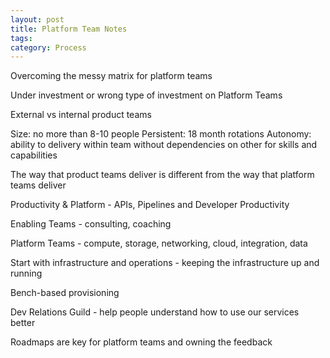 ```yaml
---
layout: post
title: Platform Team Notes
tags: 
category: Process
---
```


Overcoming the messy matrix for platform teams

Under investment or wrong type of investment on Platform Teams

External vs internal product teams

Size: no more than 8-10 people
Persistent: 18 month rotations
Autonomy: ability to delivery within team without dependencies on other for skills and capabilities

The way that product teams deliver is different from the way that platform teams deliver

Productivity & Platform - APIs, Pipelines and Developer Productivity

Enabling Teams - consulting, coaching

Platform Teams - compute, storage, networking, cloud, integration, data


Start with infrastructure and operations - keeping the infrastructure up and running

Bench-based provisioning

Dev Relations Guild - help people understand how to use our services better

Roadmaps are key for platform teams and owning the feedback



